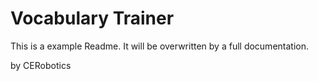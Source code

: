 # Vocabulary Trainer

This is a example Readme. It will be overwritten by a full documentation.

by CERobotics
